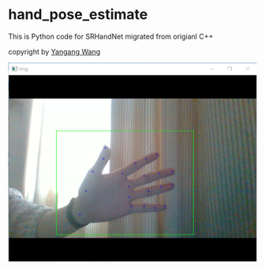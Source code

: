 # hand_pose_estimate
This is Python code for SRHandNet migrated from origianl C++

copyright by [Yangang Wang](www.yangangwang.com)

![demo](demp.png)

